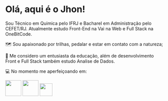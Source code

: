 <h1> Olá, aqui é o Jhon! </h1>

Sou Técnico em Quimica pelo IFRJ e Bacharel em Administração pelo CEFET/RJ. Atualmente estudo Front-End na Vai na Web e Full Stack na OneBitCode.

🗺️ Sou apaixonado por trilhas, pedalar e estar em contato com a natureza;

🌱 Me considero um entusiasta da educação, além de desenvolvimento Front e Full Stack também estudo Analise de Dados.

💻 No momento me aperfeiçoando em:

<img width='50' height='50' src="https://cdn.jsdelivr.net/gh/devicons/devicon/icons/html5/html5-original-wordmark.svg" /> <img width='50' height='50' src= "https://cdn.jsdelivr.net/gh/devicons/devicon/icons/css3/css3-original-wordmark.svg" /> <img width='40' height='40' src="https://cdn.jsdelivr.net/gh/devicons/devicon/icons/javascript/javascript-original.svg" />




  
